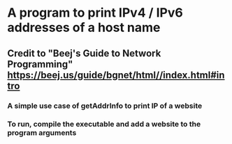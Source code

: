 # A program to print IPv4 / IPv6 addresses of a host name
## Credit to "Beej's Guide to Network Programming" https://beej.us/guide/bgnet/html//index.html#intro
### A simple use case of getAddrInfo to print IP of a website
### To run, compile the executable and add a website to the program arguments 